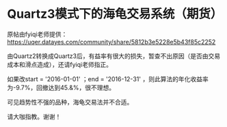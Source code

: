 # Quartz3模式下的海龟交易系统（期货）

原帖由fyiqi老师提供：https://uqer.datayes.com/community/share/5812b3e5228e5b43f85c2252

由Quartz2转换成Quartz3后，有益率有很大的损失，暂查不出原因（是否由交易成本和滑点造成），还请fyiqi老师指正。

如果改start = '2016-01-01' ；end  = '2016-12-31' ，则此算法的年化收益率为-9.7%，回撤达到45.&%，很不理想。

可见趋势性不强的品种，海龟交易法并不合适。

请大咖指教。谢谢！
